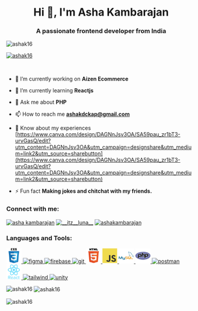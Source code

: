 <h1 align="center">Hi 👋, I'm Asha Kambarajan</h1>
<h3 align="center">A passionate frontend developer from India</h3>

<p align="left"> <img src="https://komarev.com/ghpvc/?username=ashak16&label=Profile%20views&color=0e75b6&style=flat" alt="ashak16" /> </p>

<p align="left"> <a href="https://github.com/ryo-ma/github-profile-trophy"><img src="https://github-profile-trophy.vercel.app/?username=ashak16" alt="ashak16" /></a> </p>

<p align="left"> <a href="https://twitter.com/" target="blank"><img src="https://img.shields.io/twitter/follow/?logo=twitter&style=for-the-badge" alt="" /></a> </p>

- 🔭 I’m currently working on **Aizen Ecommerce**

- 🌱 I’m currently learning **Reactjs**

- 💬 Ask me about **PHP**

- 📫 How to reach me **ashakdckap@gmail.com**

- 📄 Know about my experiences [https://www.canva.com/design/DAGNnJsv3OA/SA59pau_zr1bT3-urvGasQ/edit?utm_content=DAGNnJsv3OA&utm_campaign=designshare&utm_medium=link2&utm_source=sharebutton](https://www.canva.com/design/DAGNnJsv3OA/SA59pau_zr1bT3-urvGasQ/edit?utm_content=DAGNnJsv3OA&utm_campaign=designshare&utm_medium=link2&utm_source=sharebutton)

- ⚡ Fun fact **Making jokes and chitchat with my friends.**

<h3 align="left">Connect with me:</h3>
<p align="left">
<a href="https://linkedin.com/in/asha kambarajan" target="blank"><img align="center" src="https://raw.githubusercontent.com/rahuldkjain/github-profile-readme-generator/master/src/images/icons/Social/linked-in-alt.svg" alt="asha kambarajan" height="30" width="40" /></a>
<a href="https://instagram.com/__itz__luna__" target="blank"><img align="center" src="https://raw.githubusercontent.com/rahuldkjain/github-profile-readme-generator/master/src/images/icons/Social/instagram.svg" alt="__itz__luna__" height="30" width="40" /></a>
<a href="https://www.leetcode.com/ashakambarajan" target="blank"><img align="center" src="https://raw.githubusercontent.com/rahuldkjain/github-profile-readme-generator/master/src/images/icons/Social/leet-code.svg" alt="ashakambarajan" height="30" width="40" /></a>
</p>

<h3 align="left">Languages and Tools:</h3>
<p align="left"> <a href="https://www.w3schools.com/css/" target="_blank" rel="noreferrer"> <img src="https://raw.githubusercontent.com/devicons/devicon/master/icons/css3/css3-original-wordmark.svg" alt="css3" width="40" height="40"/> </a> <a href="https://www.figma.com/" target="_blank" rel="noreferrer"> <img src="https://www.vectorlogo.zone/logos/figma/figma-icon.svg" alt="figma" width="40" height="40"/> </a> <a href="https://firebase.google.com/" target="_blank" rel="noreferrer"> <img src="https://www.vectorlogo.zone/logos/firebase/firebase-icon.svg" alt="firebase" width="40" height="40"/> </a> <a href="https://git-scm.com/" target="_blank" rel="noreferrer"> <img src="https://www.vectorlogo.zone/logos/git-scm/git-scm-icon.svg" alt="git" width="40" height="40"/> </a> <a href="https://www.w3.org/html/" target="_blank" rel="noreferrer"> <img src="https://raw.githubusercontent.com/devicons/devicon/master/icons/html5/html5-original-wordmark.svg" alt="html5" width="40" height="40"/> </a> <a href="https://developer.mozilla.org/en-US/docs/Web/JavaScript" target="_blank" rel="noreferrer"> <img src="https://raw.githubusercontent.com/devicons/devicon/master/icons/javascript/javascript-original.svg" alt="javascript" width="40" height="40"/> </a> <a href="https://www.mysql.com/" target="_blank" rel="noreferrer"> <img src="https://raw.githubusercontent.com/devicons/devicon/master/icons/mysql/mysql-original-wordmark.svg" alt="mysql" width="40" height="40"/> </a> <a href="https://www.php.net" target="_blank" rel="noreferrer"> <img src="https://raw.githubusercontent.com/devicons/devicon/master/icons/php/php-original.svg" alt="php" width="40" height="40"/> </a> <a href="https://postman.com" target="_blank" rel="noreferrer"> <img src="https://www.vectorlogo.zone/logos/getpostman/getpostman-icon.svg" alt="postman" width="40" height="40"/> </a> <a href="https://reactjs.org/" target="_blank" rel="noreferrer"> <img src="https://raw.githubusercontent.com/devicons/devicon/master/icons/react/react-original-wordmark.svg" alt="react" width="40" height="40"/> </a> <a href="https://tailwindcss.com/" target="_blank" rel="noreferrer"> <img src="https://www.vectorlogo.zone/logos/tailwindcss/tailwindcss-icon.svg" alt="tailwind" width="40" height="40"/> </a> <a href="https://unity.com/" target="_blank" rel="noreferrer"> <img src="https://www.vectorlogo.zone/logos/unity3d/unity3d-icon.svg" alt="unity" width="40" height="40"/> </a> </p>

<p><img align="left" src="https://github-readme-stats.vercel.app/api/top-langs?username=ashak16&show_icons=true&locale=en&layout=compact" alt="ashak16" /></p>

<p>&nbsp;<img align="center" src="https://github-readme-stats.vercel.app/api?username=ashak16&show_icons=true&locale=en" alt="ashak16" /></p>

<p><img align="center" src="https://github-readme-streak-stats.herokuapp.com/?user=ashak16&" alt="ashak16" /></p>
